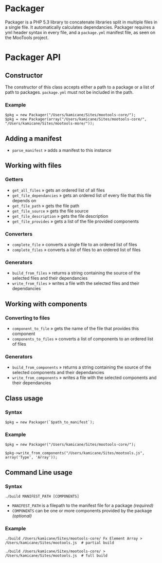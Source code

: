 Packager
========

Packager is a PHP 5.3 library to concatenate libraries split in multiple files in a single file. It automatically calculates dependancies. Packager requires a yml header syntax in every file, and a `package.yml` manifest file, as seen on the MooTools project.

Packager API
============

Constructor
-----------

The constructor of this class accepts either a path to a package or a list of path to packages. `package.yml` must not be included in the path.

### Example
	
	$pkg = new Packager("/Users/kamicane/Sites/mootools-core/");
	$pkg = new Packager(array("/Users/kamicane/Sites/mootools-core/", "/Users/kamicane/Sites/mootools-more/"));

Adding a manifest
-----------------

* `parse_manifest` » adds a manifest to this instance


Working with files
------------------

### Getters

 * `get_all_files` » gets an ordered list of all files
 * `get_file_dependancies` » gets an ordered list of every file that this file depends on
 * `get_file_path` » gets the file path
 * `get_file_source` » gets the file source
 * `get_file_description` » gets the file description
 * `get_file_provides` » gets a list of the file provided components

### Converters

 * `complete_file` » converts a single file to an ordered list of files
 * `complete_files` » converts a list of files to an ordered list of files

### Generators

 * `build_from_files` » returns a string containing the source of the selected files and their dependancies
 * `write_from_files` » writes a file with the selected files and their dependancies


Working with components
-----------------------

### Converting to files

 * `component_to_file` » gets the name of the file that provides this component
 * `components_to_files` » converts a list of components to an ordered list of files

### Generators

 * `build_from_components` » returns a string containing the source of the selected components and their dependancies
 * `write_from_components` » writes a file with the selected components and their dependancies


Class usage
-----------

### Syntax

	$pkg = new Packager(`$path_to_manifest`);

### Example

	$pkg = new Packager("/Users/kamicane/Sites/mootools-core/");
	
	$pkg->write_from_components("/Users/kamicane/Sites/mootools.js", array('Type', 'Array'));

Command Line usage
------------------

### Syntax

	./build MANIFEST_PATH [COMPONENTS]

* `MANIFEST_PATH` is a filepath to the manifest file for a package *(required)*
* `COMPONENTS` can be one or more components provided by the package *(optional)*

### Example

	./build /Users/kamicane/Sites/mootools-core/ Fx Element Array > /Users/kamicane/Sites/mootools.js  # partial build
	
	./build /Users/kamicane/Sites/mootools-core/ > /Users/kamicane/Sites/mootools.js  # full build
